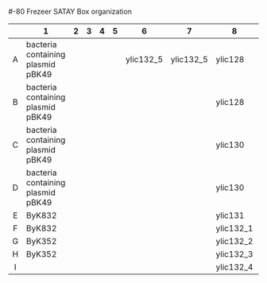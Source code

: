 #-80 Frezeer SATAY Box organization 

|   | 1  |  2 |  3 | 4  | 5  |  6 | 7  | 8  | 9  |
|:---:|---|---|---|---|---|---|---|---|---|
| A  | bacteria containing <br> plasmid  pBK49   |   |   |   |   | ylic132_5 | ylic132_5 | ylic128 | yLL135 |
|  B | bacteria containing <br> plasmid  pBK49  |   |   |   |   |   |   | ylic128 | yLL135 |
| C  | bacteria containing <br> plasmid  pBK49  |   |   |   |   |   |   | ylic130  | yLL135  |
| D  | bacteria containing <br> plasmid  pBK49  |   |   |   |   |   |   | ylic130 | yLL135  |
| E  | ByK832 |   |   |   |   |   |   | ylic131  | ylic131  |
|  F | ByK832 |   |   |   |   |   |   | ylic132_1 | ylic132_1 |
| G  | ByK352 |   |   |   |   |   |   | ylic132_2 | ylic132_2 |
|  H | ByK352  |   |   |   |   |   |   | ylic132_3 | ylic132_3 |
|  I |   |   |   |   |   |   |   | ylic132_4 | ylic132_4 |
